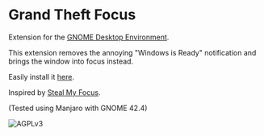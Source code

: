 # Grand Theft Focus
Extension for the [GNOME Desktop Environment](https://www.gnome.org/).

This extension removes the annoying "Windows is Ready" notification and brings the window into focus instead.

Easily install it [here](https://extensions.gnome.org/extension/5407/grand-theft-focus/).

Inspired by [Steal My Focus](https://extensions.gnome.org/extension/234/steal-my-focus/).

(Tested using Manjaro with GNOME 42.4)

![AGPLv3](https://www.gnu.org/graphics/agplv3-155x51.png "GNU Affero General Public License")

